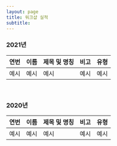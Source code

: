 ```yaml
---
layout: page
title: 워크샵 실적
subtitle:
---
```


### 2021년

| 연번 | 이름 | 제목 및 명칭 | 비고 | 유형 | 
| :------ |:--- | :--- | :--- | :--- | 
| 예시 | 예시 | 예시 | 예시 | 예시 | 

<br>

### 2020년

| 연번 | 이름 | 제목 및 명칭 | 비고 | 유형 | 
| :------ |:--- | :--- | :--- | :--- |
| 예시 | 예시 | 예시 | 예시 | 예시 |

<br>
